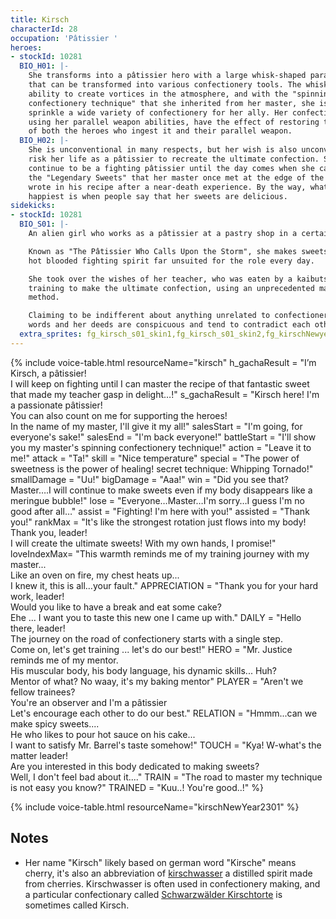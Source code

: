 ```yaml
---
title: Kirsch
characterId: 28
occupation: 'Pâtissier '
heroes:
- stockId: 10281
  BIO_H01: |-
    She transforms into a pâtissier hero with a large whisk-shaped parallel weapon
    that can be transformed into various confectionery tools. The whisk has the
    ability to create vortices in the atmosphere, and with the "spinning
    confectionery technique" that she inherited from her master, she is able to
    sprinkle a wide variety of confectionery for her ally. Her confections, created
    using her parallel weapon abilities, have the effect of restoring the exhaustion
    of both the heroes who ingest it and their parallel weapon.
  BIO_H02: |-
    She is unconventional in many respects, but her wish is also unconventional: to
    risk her life as a pâtissier to recreate the ultimate confection. She will
    continue to be a fighting pâtissier until the day comes when she can recreate
    the "Legendary Sweets" that her master once met at the edge of the galaxy and
    wrote in his recipe after a near-death experience. By the way, what makes her
    happiest is when people say that her sweets are delicious.
sidekicks:
- stockId: 10281
  BIO_S01: |-
    An alien girl who works as a pâtissier at a pastry shop in a certain town.

    Known as "The Pâtissier Who Calls Upon the Storm", she makes sweets holding a
    hot blooded fighting spirit far unsuited for the role every day.

    She took over the wishes of her teacher, who was eaten by a kaibutsu during his
    training to make the ultimate confection, using an unprecedented manufacturing
    method.

    Claiming to be indifferent about anything unrelated to confectionery, both her
    words and her deeds are conspicuous and tend to contradict each other.
  extra_sprites: fg_kirsch_s01_skin1,fg_kirsch_s01_skin2,fg_kirschNewyear2301_s01
---
```


{% include voice-table.html resourceName="kirsch"
h_gachaResult = "I’m Kirsch, a pâtissier!<br> I will keep on fighting until I can master the recipe of that fantastic sweet that made my teacher gasp in delight…!"
s_gachaResult = "Kirsch here! I'm a passionate pâtissier!<br>You can also count on me for supporting the heroes!<br>In the name of my master, I'll give it my all!"
salesStart = "I'm going, for everyone's sake!"
salesEnd = "I'm back everyone!"
battleStart = "I'll show you my master's spinning confectionery technique!"
action = "Leave it to me!"
attack = "Ta!"
skill = "Nice temperature"
special = "The power of sweetness is the power of healing! secret technique: Whipping Tornado!"
smallDamage = "Uu!"
bigDamage = "Aaa!"
win = "Did you see that? Master….I will continue to make sweets even if my body disappears like a meringue bubble!"
lose = "Everyone…Master…I'm sorry…I guess I'm no good after all…"
assist = "Fighting! I'm here with you!"
assisted = "Thank you!"
rankMax = "It's like the strongest rotation just flows into my body! Thank you, leader!<br>I will create the ultimate sweets! With my own hands, I promise!"
loveIndexMax= "This warmth reminds me of my training journey with my master...<br>Like an oven on fire, my chest heats up...<br>I knew it, this is all…your fault."
APPRECIATION = "Thank you for your hard work, leader!<br>Would you like to have a break and eat some cake?<br>Ehe ... I want you to taste this new one I came up with."
DAILY = "Hello there, leader!<br>The journey on the road of confectionery starts with a single step.<br>Come on, let's get training ... let's do our best!"
HERO = "Mr. Justice reminds me of my mentor.<br>His muscular body, his body language, his dynamic skills... Huh?<br>Mentor of what? No waay, it's my baking mentor"
PLAYER = "Aren't we fellow trainees?<br>You're an observer and I'm a pâtissier<br>Let's encourage each other to do our best."
RELATION = "Hmmm...can we make spicy sweets....<br>He who likes to pour hot sauce on his cake...<br>I want to satisfy Mr. Barrel's taste somehow!"
TOUCH = "Kya! W-what's the matter leader!<br>Are you interested in this body dedicated to making sweets?<br>Well, I don't feel bad about it...."
TRAIN = "The road to master my technique is not easy you know?"
TRAINED = "Kuu..! You're good..!"
%}

{% include voice-table.html resourceName="kirschNewYear2301"
%}

## Notes

- Her name "Kirsch" likely based on german word "Kirsche" means cherry, it's also an abbreviation of [kirschwasser](https://en.wikipedia.org/wiki/Kirsch) a distilled spirit made from cherries. Kirschwasser is often used in confectionery making, and a particular confectionary called [Schwarzwälder Kirschtorte](https://en.wikipedia.org/wiki/Black_Forest_gateau) is sometimes called Kirsch.
